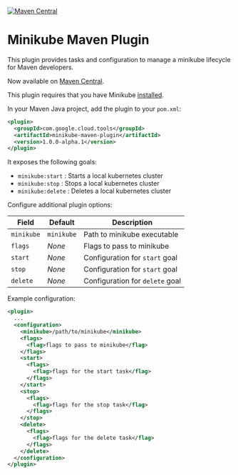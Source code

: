 [![Maven Central](https://maven-badges.herokuapp.com/maven-central/com.google.cloud.tools/minikube-maven-plugin/badge.svg)](https://maven-badges.herokuapp.com/maven-central/com.google.cloud.tools/minikube-maven-plugin)

Minikube Maven Plugin
======================
This plugin provides tasks and configuration to manage a minikube lifecycle for Maven developers.

Now available on [Maven Central](https://mvnrepository.com/artifact/com.google.cloud.tools/minikube-maven-plugin).

This plugin requires that you have Minikube [installed](https://kubernetes.io/docs/tasks/tools/install-minikube/).

In your Maven Java project, add the plugin to your `pom.xml`:

```xml
<plugin>
  <groupId>com.google.cloud.tools</groupId>
  <artifactId>minikube-maven-plugin</artifactId>
  <version>1.0.0-alpha.1</version>
</plugin>
```

It exposes the following goals:

- `minikube:start` : Starts a local kubernetes cluster
- `minikube:stop` : Stops a local kubernetes cluster
- `minikube:delete` : Deletes a local kubernetes cluster

Configure additional plugin options:

Field | Default | Description
--- | --- | ---
`minikube`|`minikube`|Path to minikube executable
`flags`|*None*|Flags to pass to minikube
`start`|*None*|Configuration for `start` goal
`stop`|*None*|Configuration for `start` goal
`delete`|*None*|Configuration for `delete` goal

Example configuration:

```xml
<plugin>
  ...
  <configuration>
    <minikube>/path/to/minikube</minikube>
    <flags>
      <flag>flags to pass to minikube</flag>
    </flags>
    <start>
      <flags>
        <flag>flags for the start task</flag>
      </flags>
    </start>
    <stop>
      <flags>
        <flag>flags for the stop task</flag>
      </flags>    
    </stop>
    <delete>
      <flags>
        <flag>flags for the delete task</flag>
      </flags>    
    </delete>
  </configuration>
</plugin>
```

